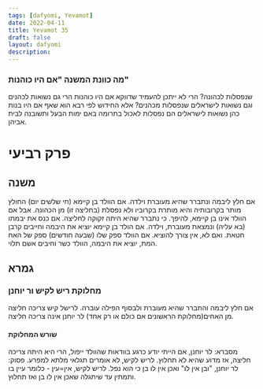 ```yaml
---
tags: [dafyomi, Yevamot] 
date: 2022-04-11
title: Yevamot 35
draft: false
layout: dafyomi
description: 
---
```


### מה כוונת המשנה "אם היו כוהנות"
שנפסלות לכהונה? הרי לא ייתכן להעמיד שדווקא אם היו כוהנות הרי גם נשואות לכהנים וגם נשואות לישראלים שנפסלות מכהנים?
אלא החידוש לפי רבא הוא שאף אם היו בנות כהן נשואות לישראלים הם נפסלות לאכול בתרומה באם ימות הבעל ותשובנה לבית אביהן.
# פרק רביעי
## משנה
אם חלץ ליבמה ונתברר שהיא מעוברת וילדה. אם הוולד בן קיימא (חי שלשים יום) החולץ מותר בקרובותיה והיא מותרת בקרוביו ולא נפסלת (בחליצה זו) מן הכהונה. 
אבל אם הוולד אינו בן קיימא, להיפך. כי נתברר שהיא היתה זקוקה לחליצה.
אם כנס את יבמתו (בא עליה) ונמצאת מעוברת, וילדה. אם הולד בן קיימא יוציא את היבמה וחייבים קרבן חטאת. ואם לא, אין צורך להוציא.
אם הוולד ספק שלו (שבעה חודשים) ספק של האח המת, יוציא את היבמה, הוולד כשר וחיבים אשם תלוי.
## גמרא
### מחלוקת ריש לקיש ור יוחנן
אם חלץ ליבמה והתברר שהיא מעוברת ולבסוף הפילה עוברה. 
לרישל קיש צריכה חליצה מן האחים(מחלוקת הראשונים אם כולם או רק אחד) 
לר יוחנן אינה צריכה חליצה.
#### שורש המחלוקת 
מסברא: לר יוחנן, אם הייתי יודע כרגע בוודאות שהוולד ייפול, הרי היא היתה צריכה חליצה, אז מדוע שהיא לא תחלוץ. לריש לקיש, לא אומרים תגלאי מלתא למפרע.
פסוק: לר יוחנן, "ובן אין לו" ואכן אין לו בן כי הוא נפל.  לריש לקיש, אין=עין - כלומר עיין בו ותמתין עד שיתגלה שאכן אין לו בן ואז תחלוץ.

